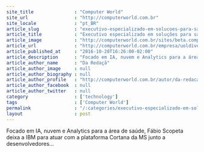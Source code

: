 ```yaml
---
site_title               : "Computer World"
site_url                 : "http://computerworld.com.br"
site_locale              : "pt_BR"
article_slug             : "executivo-especializado-em-solucoes-para-saude-assume-diretoria-da-microsoft"
article_title            : "Executivo especializado em soluções para saúde assume diretoria da Microsoft"
article_image            : "http://computerworld.com.br/sites/beta.computerworld.com.br/files/news_articles/cortana_tela_0.jpg"
article_url              : "http://computerworld.com.br/empresa/uoldiveo"
article_published_at     : "2016-10-20T16:26:00-02:00"
article_description      : "Focado em IA, nuvem e Analytics para a área de saúde, Fábio Scopeta deixa a IBM para atuar com a plataforma Cortana da MS junto a desenvolvedores..."
article_author_name      : "Da Redaçã"
article_author_image     : null
article_author_biography : null
article_author_profile   : "http://computerworld.com.br/autor/da-redacao"
article_author_facebook  : null
article_author_twitter   : null
category                 : ['technology']
tags                     : ['Computer World']
permalink                : "/:categories/executivo-especializado-em-solucoes-para-saude-assume-diretoria-da-microsoft/"
layout                   : post
---
```


Focado em IA, nuvem e Analytics para a área de saúde, Fábio Scopeta deixa a IBM para atuar com a plataforma Cortana da MS junto a desenvolvedores...
